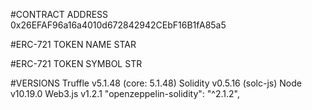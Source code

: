 #CONTRACT ADDRESS
0x26EFAF96a16a4010d672842942CEbF16B1fA85a5

#ERC-721 TOKEN NAME
STAR

#ERC-721 TOKEN SYMBOL
STR

#VERSIONS
Truffle v5.1.48 (core: 5.1.48)
Solidity v0.5.16 (solc-js)
Node v10.19.0
Web3.js v1.2.1
"openzeppelin-solidity": "^2.1.2",
